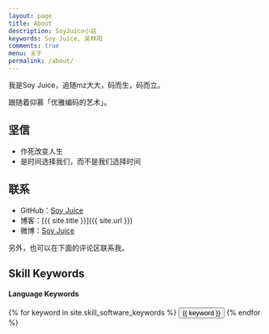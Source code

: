 ```yaml
---
layout: page
title: About
description: SoyJuice小站
keywords: Soy Juice, 吴林阳
comments: true
menu: 关于
permalink: /about/
---
```


我是Soy Juice，追随mz大大，码而生，码而立。

跟随着仰慕「优雅编码的艺术」。

## 坚信

* 作死改变人生
* 是时间选择我们，而不是我们选择时间

## 联系

* GitHub：[Soy Juice](https://github.com/soyjuice)
* 博客：[{{ site.title }}]({{ site.url }})
* 微博：[Soy Juice](http://weibo.com/soyjuice)

另外，也可以在下面的评论区联系我。

<!--* 掘金：[@mzlogin](http://gold.xitu.io/user/570ddaeb2e958a005c63b2da)
* LinkedIn：[@mazhuang](https://www.linkedin.com/in/mazhuang)-->
<!--* 知乎: [@mzlogin](http://www.zhihu.com/people/mzlogin)
* 豆瓣: [@壮哥不胖](http://www.douban.com/people/freedim)-->

## Skill Keywords

#### Language Keywords
<div class="btn-inline">
    {% for keyword in site.skill_software_keywords %}
    <button class="btn btn-outline" type="button">{{ keyword }}</button>
    {% endfor %}
</div>

<!--#### Mobile Developer Keywords
<div class="btn-inline">
    {% for keyword in site.skill_mobile_app_keywords %}
    <button class="btn btn-outline" type="button">{{ keyword }}</button>
    {% endfor %}
</div>

#### Windows Developer Keywords
<div class="btn-inline">
    {% for keyword in site.skill_windows_keywords %}
    <button class="btn btn-outline" type="button">{{ keyword }}</button>
    {% endfor %}
</div>-->
